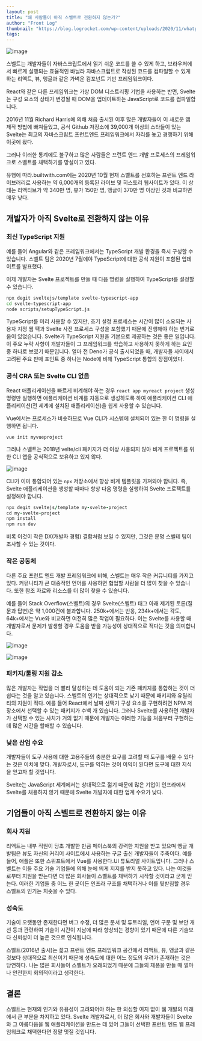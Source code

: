 ```yaml
---
layout: post
title: "왜 사람들이 아직 스벨트로 전환하지 않는가?"
author: "Front Log"
thumbnail: "https://blog.logrocket.com/wp-content/uploads/2020/11/whatpeoplearentswitchingtosvelte.png"
tags: 
---
```



![image](https://i2.wp.com/blog.logrocket.com/wp-content/uploads/2020/11/whatpeoplearentswitchingtosvelte.png?fit=730%2C487&ssl=1)

스벨트는 개발자들이 자바스크립트에서 읽기 쉬운 코드를 쓸 수 있게 하고, 브라우저에서 빠르게 실행되는 효율적인 바닐라 자바스크립트로 작성된 코드를 컴파일할 수 있게 하는 리액트, 뷰, 앵글과 같은 가벼운 컴포넌트 기반 프레임워크이다.

React와 같은 다른 프레임워크는 가상 DOM 디스트리핑 기법을 사용하는 반면, Svelte는 구성 요소의 상태가 변경될 때 DOM을 업데이트하는 JavaScript로 코드를 컴파일합니다.

2016년 11월 Richard Harris에 의해 처음 출시된 이후 많은 개발자들이 이 새로운 앱 제작 방법에 빠져들었고, 공식 Github 저장소에 39,000개 이상의 스타들이 있는 Svelte는 최고의 자바스크립트 프런트엔드 프레임워크에서 자리를 놓고 경쟁하기 위해 이곳에 왔다.

그러나 이러한 통계에도 불구하고 많은 사람들은 프런트 엔드 개발 프로세스의 프레임워크로 스벨트를 채택하기를 망설이고 있다.

유행에 따라.builtwith.com에는 2020년 10월 현재 스벨트를 선호하는 프런트 엔드 라이브러리로 사용하는 약 6,000개의 등록된 라이브 및 히스토리 웹사이트가 있다. 이 상태는 리액티브가 약 340만 명, 뷰가 150만 명, 앵글이 370만 명 이상인 것과 비교하면 매우 낮다.

## 개발자가 아직 Svelte로 전환하지 않는 이유

### 최신 TypeScript 지원

예를 들어 Angular와 같은 프레임워크에서는 TypeScript 개발 환경을 즉시 구성할 수 있습니다. 스벨트 팀은 2020년 7월에야 TypeScript에 대한 공식 지원이 포함된 업데이트를 발표했다.

이제 개발자는 Svelte 프로젝트를 만들 때 다음 명령을 실행하여 TypeScript를 설정할 수 있습니다.

```bash
npx degit sveltejs/template svelte-typescript-app
cd svelte-typescript-app
node scripts/setupTypeScript.js
```

TypeScript를 미리 사용할 수 있지만, 초기 설정 프로세스는 시간이 많이 소요되는 사용자 지정 웹 팩과 Svelte 사전 프로세스 구성을 포함했기 때문에 진행해야 하는 번거로움이 있었습니다. Svelte가 TypeScript 지원을 기본으로 제공하는 것은 좋은 일입니다. 이 주요 누락 사항이 개발자들이 그 프레임워크를 학습하고 사용하지 못하게 하는 요인 중 하나로 보였기 때문입니다. 얼마 전 Deno가 공식 출시되었을 때, 개발자들 사이에서 고려된 주요 판매 포인트 중 하나는 Node에 비해 TypeScript 통합의 장점이었다.

### 공식 CRA 또는 Svelte CLI 없음

React 애플리케이션을 빠르게 비계해야 하는 경우 `react app myreact project` 생성 명령만 실행하면 애플리케이션 비계를 자동으로 생성하도록 하여 애플리케이션 CLI 애플리케이션(전 세계에 설치된 애플리케이션)을 쉽게 사용할 수 있습니다.

Vue에서는 프로세스가 비슷하므로 Vue CLI가 시스템에 설치되어 있는 한 이 명령을 실행하면 됩니다.

```undefined
vue init myvueproject
```

그러나 스벨트는 2018년 velte/cli 패키지가 더 이상 사용되지 않아 비계 프로젝트를 위한 CLI 앱을 공식적으로 보유하고 있지 않다.

![image](https://i0.wp.com/blog.logrocket.com/wp-content/uploads/2020/11/sveltecligithub.png?resize=730%2C631&ssl=1)

CLI가 이미 통합되어 있는 `npx` 저장소에서 항상 비계 템플릿을 가져와야 합니다. 즉, Svelte 애플리케이션을 생성할 때마다 항상 다음 명령을 실행하여 Svelte 프로젝트를 설정해야 합니다.

```coffeescript
npx degit sveltejs/template my-svelte-project
cd my-svelte-project
npm install
npm run dev
```

비록 이것이 작은 DX(개발자 경험) 결함처럼 보일 수 있지만, 그것은 분명 스벨테 팀이 조사할 수 있는 것이다.

### 작은 공동체

다른 주요 프런트 엔드 개발 프레임워크에 비해, 스벨트는 매우 작은 커뮤니티를 가지고 있다. 커뮤니티가 큰 대중적인 언어를 사용하면 협업할 사람을 더 많이 찾을 수 있습니다. 또한 참조 자료와 리소스를 더 많이 찾을 수 있습니다.

예를 들어 Stack Overflow(스벨트)의 경우 Svelte(스벨트) 태그 아래 제기된 토론(질문과 답변)은 약 1,000건에 불과합니다. 250k+에서는 반응, 234k+에서는 각도, 64k+에서는 Vue와 비교하면 여전히 많은 작업이 필요하다. 이는 Svelte를 사용할 때 개발자로서 문제가 발생할 경우 도움을 받을 가능성이 상대적으로 적다는 것을 의미합니다.

![image](https://i0.wp.com/blog.logrocket.com/wp-content/uploads/2020/11/questionstaggedsvelte.png?resize=730%2C520&ssl=1)

![image](https://i1.wp.com/blog.logrocket.com/wp-content/uploads/2020/11/questionstaggedangular.png?resize=730%2C511&ssl=1)

### 패키지/툴링 지원 감소

많은 개발자는 작업을 더 빨리 달성하는 데 도움이 되는 기존 패키지를 통합하는 것이 더 쉽다는 것을 알고 있습니다. 스벨트의 인기는 상대적으로 낮기 때문에 패키지와 유틸리티의 지원이 적다. 예를 들어 React에서 날짜 선택기 구성 요소를 구현하려면 NPM 저장소에서 선택할 수 있는 패키지가 수백 개 있습니다. 그러나 Svelte를 사용하면 개발자가 선택할 수 있는 사치가 거의 없기 때문에 개발자는 이러한 기능을 처음부터 구현하는 데 많은 시간을 할애할 수 있습니다.

### 낮은 산업 수요

개발자들이 도구 사용에 대한 고용주들의 충분한 요구를 고려할 때 도구를 배울 수 있다는 것은 이치에 맞다. 개발자로서, 도구를 익히는 것이 이익이 된다면 도구에 대한 지식을 얻고자 할 것입니다.

Svelte는 JavaScript 세계에서는 상대적으로 젊기 때문에 많은 기업이 인프라에서 Svelte를 채용하지 않기 때문에 Svelte 개발자에 대한 업계 수요가 낮다.

## 기업들이 아직 스벨트로 전환하지 않는 이유

### 회사 지원

리액트는 내부 직원이 당초 개발한 만큼 페이스북의 강력한 지원을 받고 있으며 앵글 개발팀은 뷰도 자신의 커리어 사이트에서 사용하는 구글 출신 개발자들이 주축이다. 예를 들어, 애플은 또한 스위프트에서 Vue를 사용한다.UI 튜토리얼 사이트입니다. 그러나 스벨트는 이들 주요 기술 기업들에 의해 눈에 띄게 지지를 받지 못하고 있다. 나는 이것들로부터 지원을 받는다면 더 많은 회사들이 스벨트를 채택하기 시작할 것이라고 굳게 믿는다. 이러한 기업들 중 어느 한 곳이든 인프라 구조를 채택하거나 이를 뒷받침할 경우 스벨트의 인기는 치솟을 수 있다.

### 성숙도

기술이 오랫동안 존재한다면 버그 수정, 더 많은 문서 및 튜토리얼, 언어 구문 및 보안 개선 등과 관련하여 기술이 시간이 지남에 따라 향상되는 경향이 있기 때문에 다른 기술보다 신뢰성이 더 높은 것으로 인식됩니다.

스벨트(2016년 출시)는 젊고 프런트 엔드 프레임워크 공간에서 리액트, 뷰, 앵글과 같은 것보다 상대적으로 최신이기 때문에 성숙도에 대한 어느 정도의 우려가 존재하는 것은 당연하다. 나는 많은 회사들이 스벨트가 오래되었기 때문에 그들의 제품을 만들 때 얼마나 안전한지 회의적이라고 생각한다.

## 결론

스벨트는 현재의 인기와 유용성이 고려되어야 하는 한 의심할 여지 없이 웹 개발의 미래에서 큰 부분을 차지하고 있다. Svelte 개발자로서, 더 많은 회사와 개발자들이 Svelte와 그 아름다움을 웹 애플리케이션을 만드는 데 있어 그들이 선택한 프런트 엔드 웹 프레임워크로 채택한다면 정말 멋질 것입니다.
